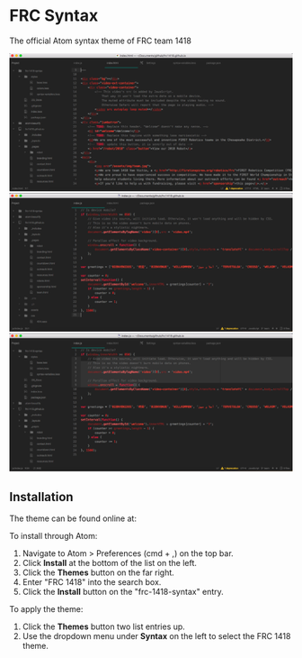 # FRC Syntax
The official Atom syntax theme of FRC team 1418

![Screenshot](screenshots/1.png)
![Screenshot](screenshots/2.png)
![Screenshot](screenshots/3.png)

## Installation
The theme can be found online at:

To install through Atom:
1. Navigate to Atom > Preferences (cmd + ,) on the top bar.
2. Click **Install** at the bottom of the list on the left.
3. Click the **Themes** button on the far right.
4. Enter "FRC 1418" into the search box.
5. Click the **Install** button on the "frc-1418-syntax" entry.

To apply the theme: 
1. Click the **Themes** button two list entries up.
2. Use the dropdown menu under **Syntax** on the left to select the FRC 1418 theme.